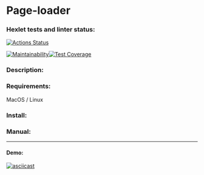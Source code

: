 # Page-loader

### Hexlet tests and linter status:
[![Actions Status](https://github.com/sergkim13/python-project-51/workflows/hexlet-check/badge.svg)](https://github.com/sergkim13/python-project-51/actions)

[![Maintainability](https://api.codeclimate.com/v1/badges/34ea672a4475e13bb4a8/maintainability)](https://codeclimate.com/github/sergkim13/python-project-51/maintainability)[![Test Coverage](https://api.codeclimate.com/v1/badges/34ea672a4475e13bb4a8/test_coverage)](https://codeclimate.com/github/sergkim13/python-project-51/test_coverage)

### Description:


### Requirements:
MacOS / Linux

### Install:


### Manual:

______________

#### Demo:
[![asciicast](https://asciinema.org/a/VRCKqm6Jxpvfa81KBZw5jwZEt.svg)](https://asciinema.org/a/VRCKqm6Jxpvfa81KBZw5jwZEt)